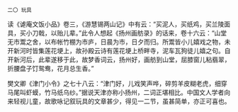     二〇 玩具 

   读《谑庵文饭小品》卷三，《游慧锡两山记》中有云：“买泥人，买纸鸡，买兰陵面具，买小刀戟，以贻儿辈。”此令人想起《扬州画舫录》的话来，卷十六云：“山堂无市鬻之舍，以布帐竹棚为市庐，日晨为市，日夕而归。所鬻皆小儿嬉戏之物，未开新河时皆集莲花埂上，故孙殿云诗有莲花埂上桥畔寺，泥车瓦狗徒儿嬉之句。自开新河后，此辈遂移于此，故梦香词云，扬州好，画舫到山堂，屈膝窗儿粘翡翠，折腰盘子饤鸳鸯，花月总生香。”

   樊文卿《津门小令》之七十八云：“津门好，儿戏笑声哗，碎剪羊皮糊老虎，细穿马尾叫虾蟆，竹马纸乌纱。”据说天津亦称小扬州，二词正堪相比。中国文人学者向来轻视儿童，故歌咏记叙玩具的文章甚少，得见一二节，虽甚简单，亦正可喜也。

